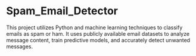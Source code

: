 # Spam_Email_Detector
This project utilizes Python and machine learning techniques to classify emails as spam or ham. It uses publicly available email datasets to analyze message content, train predictive models, and accurately detect unwanted messages. 
